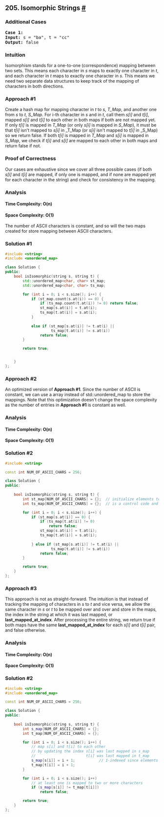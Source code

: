 ## 205. Isomorphic Strings [#](https://leetcode.com/problems/isomorphic-strings/?envType=study-plan&id=level-1)

### Additional Cases
<pre>
<b>Case 1:</b>
<b>Input:</b> s = "ba", t = "cc"
<b>Output:</b> false
</pre>

### Intuition
Isomorphism stands for a one-to-one (correspondence) mapping between two sets. This means each character in _s_ maps 
to exactly one character in _t_, and each character in _t_ maps to exactly one character in _s_. This means we need two separate
data structures to keep track of the mapping of characters in both directions. 

### Approach #1
Create a hash map for mapping character in _t_ to _s_, _T_Map_, and another one from _s_ to _t_, _S_Map_. For i-th character in _s_ and in _t_, 
call them _s[i]_ and _t[i]_,
mapped _s[i]_ and _t[i]_ to each other in both maps if both are not mapped yet. If only _t[i]_ is mapped in _T_Map_ 
(or only _s[i]_ is mapped in _S_Map_), it must be that _t[i]_ isn't mapped to _s[i]_ in _T_Map (or _s[i]_ isn't mapped to _t[i]_ in _S_Map) so we return false.
If both _t[i]_ is mapped in _T_Map_ and _s[i]_ is mapped in _S_Map_, we check if _t[i]_ and _s[i]_ are mapped to each other in both maps and return false if not.

### Proof of Correctness
Our cases are exhaustive since we cover all three possible cases (if both _s[i]_ and _t[i]_ are mapped, if only one is mapped, and if none are mapped yet for each character in the string)
and check for consistency in the mapping.

### Analysis
#### Time Complexity: O(n)
#### Space Complexity: O(1)
The number of ASCII characters is constant, and so will the two maps created for store mapping between ASCII characters.

### Solution #1
```cpp
#include <string>
#include <unordered_map>

class Solution {
public:
    bool isIsomorphic(string s, string t) {
        std::unordered_map<char, char> st_map;       
        std::unordered_map<char, char> ts_map;

        for (int i = 0; i < s.size(); i++) {
            if (st_map.count(s.at(i)) == 0) {
                if (ts_map.count(t.at(i)) != 0) return false;
                st_map[s.at(i)] = t.at(i);
                ts_map[t.at(i)] = s.at(i);
            }
            
            else if (st_map[s.at(i)] != t.at(i) ||
                     ts_map[t.at(i)] != s.at(i))
                return false;
        }

        return true;


    }
};
```
### Approach #2
An optimized version of **Approach #1**. Since the number of ASCII is constant, we can use a array instead of std::unordered_map 
to store the mappings. Note that this optimization doesn't change the space complexity as the number of entries in **Approach #1** is constant as well.

### Analysis
#### Time Complexity: O(n)
#### Space Complexity: O(1)

### Solution #2
```cpp
#include <string>

const int NUM_OF_ASCII_CHARS = 256;

class Solution {
public:
    
    bool isIsomorphic(string s, string t) {
        int st_map[NUM_OF_ASCII_CHARS] = {};  // initialize elements to all zeros, which is find since 0 in ASCII       
        int ts_map[NUM_OF_ASCII_CHARS] = {};  // is a control code and won't collide with characters in s or t

        for (int i = 0; i < s.size(); i++) {
            if (st_map[s.at(i)] == 0) {
                if (ts_map[t.at(i)] != 0)
                    return false;
                st_map[s.at(i)] = t.at(i);
                ts_map[t.at(i)] = s.at(i);
                    
            } else if (st_map[s.at(i)] != t.at(i) ||
                     ts_map[t.at(i)] != s.at(i))
                return false;
        }

        return true;
    }
};
```

### Approach #3
This approach is not as straight-forward. The intuition is that instead of tracking the mapping of characters in _s_ to _t_ and vice versa, 
we allow the same character in _s_ or _t_ to be mapped over and over and store in the maps, the index in the string at which it was last mapped, or **last_mapped_at_index**.
After processing the entire string, we return true if both maps have the same **last_mapped_at_index** for each _s[i]_ and _t[i]_ pair, and false otherwise.



<!-- ### Proof of Correctness
For a isomorphic string, the characters in _s_ and _t_ have a one-to-one mapping, so _s[i]_ and _t[i]_ are always assigned to map to each other at the same time, 
so their **last_mapped_at_index** will always stay the same for all _i_'s. </br>
For a non-isomorphic string, there is at least one character s[k] in _s_ that is mapped to two distinct characters in _t_, call them _t[k]_ and _t[x]_, where _k_ < _x_.
We know that _s[k]_ in _s_map_ and _t[k]_ in _t_map_ will have the same **last_mapped_at_index**, which is _k_ + 1 (1-indexed), but when we get to _t[x]_, _s[k]_ (or equivalently _s[x]_)
in _s_map_ is updated to have the value _x_ + 1 while the value of _t[k]_ in _t_map_ stays the same.
A similar argument can be made for double mapping from _t_ to _s_, so we've proven the algorithm is corrrect. -->

### Analysis
#### Time Complexity: O(n)
#### Space Complexity: O(1)

### Solution #2
```cpp
#include <string>
#include <unordered_map>

const int NUM_OF_ASCII_CHARS = 256;

class Solution {
public:
    
    bool isIsomorphic(string s, string t) {
        int s_map[NUM_OF_ASCII_CHARS] = {};         
        int t_map[NUM_OF_ASCII_CHARS] = {};

        for (int i = 0; i < s.size(); i++) {
            // map s[i] and t[i] to each other
            // by updating the index s[i] was last mapped in s_map
            //                       t[i] was last mapped in t_map
            s_map[s[i]] = i + 1;           // 1-indexed since elements are 0-initialized
            t_map[t[i]] = i + 1;
        }

        for (int i = 0; i < s.size(); i++)
            // at least one is mapped to two or more characters
            if (s_map[s[i]] != t_map[t[i]])
                return false;

        return true;
    }
};
```
